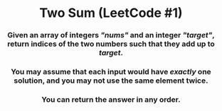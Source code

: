 <div align = "center">

# Two Sum (LeetCode #1)

</div>

<div align = "center">

<h3>Given an array of integers <strong><em>"nums"</em></strong> and an integer <strong><em>"target"</em></strong>, return indices of the two numbers such that they add up to <strong><em>target</em></strong>.</h3>

<h3>You may assume that each input would have <em>exactly</em> one solution, and you may not use the same element twice.</h3>

<h3>You can return the answer in any order.</h3>

</div>
